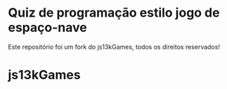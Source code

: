 # Quiz de programação estilo jogo de espaço-nave




Este repositório foi um fork do js13kGames, todos os direitos reservados!

# js13kGames

